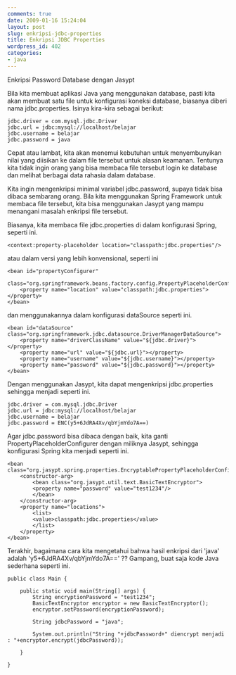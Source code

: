 ```yaml
---
comments: true
date: 2009-01-16 15:24:04
layout: post
slug: enkripsi-jdbc-properties
title: Enkripsi JDBC Properties
wordpress_id: 402
categories:
- java
---
```


Enkripsi Password Database dengan Jasypt

Bila kita membuat aplikasi Java yang menggunakan database, pasti kita akan membuat satu file untuk konfigurasi koneksi database, biasanya diberi nama jdbc.properties. Isinya kira-kira sebagai berikut: 


    
    
    jdbc.driver = com.mysql.jdbc.Driver
    jdbc.url = jdbc:mysql://localhost/belajar
    jdbc.username = belajar
    jdbc.password = java
    



Cepat atau lambat, kita akan menemui kebutuhan untuk menyembunyikan nilai yang diisikan ke dalam file tersebut untuk alasan keamanan. Tentunya kita tidak ingin orang yang bisa membaca file tersebut login ke database dan melihat berbagai data rahasia dalam database. 

Kita ingin mengenkripsi minimal variabel jdbc.password, supaya tidak bisa dibaca sembarang orang. Bila kita menggunakan Spring Framework untuk membaca file tersebut, kita bisa menggunakan Jasypt yang mampu menangani masalah enkripsi file tersebut. 



Biasanya, kita membaca file jdbc.properties di dalam konfigurasi Spring, seperti ini. 


    
    
    <context:property-placeholder location="classpath:jdbc.properties"/>
    



atau dalam versi yang lebih konvensional, seperti ini


    
    
    <bean id="propertyConfigurer" 
          class="org.springframework.beans.factory.config.PropertyPlaceholderConfigurer">
    	<property name="location" value="classpath:jdbc.properties"></property>
    </bean>
    



dan menggunakannya dalam konfigurasi dataSource seperti ini. 


    
    
    <bean id="dataSource" class="org.springframework.jdbc.datasource.DriverManagerDataSource">
    	<property name="driverClassName" value="${jdbc.driver}"></property>
    	<property name="url" value="${jdbc.url}"></property>
    	<property name="username" value="${jdbc.username}"></property>
    	<property name="password" value="${jdbc.password}"></property>
    </bean>
    



Dengan menggunakan Jasypt, kita dapat mengenkripsi jdbc.properties sehingga menjadi seperti ini. 


    
    
    jdbc.driver = com.mysql.jdbc.Driver
    jdbc.url = jdbc:mysql://localhost/belajar
    jdbc.username = belajar
    jdbc.password = ENC(y5+6JdRA4Xv/qbYjmYdo7A==)
    



Agar jdbc.password bisa dibaca dengan baik, kita ganti PropertyPlaceholderConfigurer dengan miliknya Jasypt, sehingga konfigurasi Spring kita menjadi seperti ini. 


    
    
    <bean class="org.jasypt.spring.properties.EncryptablePropertyPlaceholderConfigurer">
    	<constructor-arg>
    	    <bean class="org.jasypt.util.text.BasicTextEncryptor">
    		<property name="password" value="test1234"/>
    	    </bean>
    	</constructor-arg>
    	<property name="locations">
    	    <list>
    		<value>classpath:jdbc.properties</value>
    	    </list>
    	</property>
    </bean>
    



Terakhir, bagaimana cara kita mengetahui bahwa hasil enkripsi dari 'java' adalah 'y5+6JdRA4Xv/qbYjmYdo7A==' ?? 
Gampang, buat saja kode Java sederhana seperti ini. 


    
    
    public class Main {
    
        public static void main(String[] args) {
            String encryptionPassword = "test1234";
            BasicTextEncryptor encryptor = new BasicTextEncryptor();
            encryptor.setPassword(encryptionPassword);
    
            String jdbcPassword = "java";
    
            System.out.println("String "+jdbcPassword+" diencrypt menjadi : "+encryptor.encrypt(jdbcPassword));
    
        }
    
    }
    
